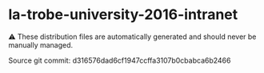 # la-trobe-university-2016-intranet

:warning: These distribution files are automatically generated and should never be manually managed.

Source git commit: d316576dad6cf1947ccffa3107b0cbabca6b2466
